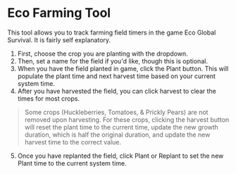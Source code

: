 # Eco Farming Tool
This tool allows you to track farming field timers in the game Eco Global Survival. It is fairly self explanatory.

1. First, choose the crop you are planting with the dropdown. 
2. Then, set a name for the field if you'd like, though this is optional.
3. When you have the field planted in game, click the Plant button. This will populate the plant time and next harvest time based on your current system time.
4. After you have harvested the field, you can click harvest to clear the times for most crops.

> Some crops (Huckleberries, Tomatoes, & Prickly Pears) are not removed upon harvesting. For these crops, clicking the harvest button will reset the plant time to the current time, update the new growth duration, which is half the original duration, and update the new harvest time to the correct value.

5. Once you have replanted the field, click Plant or Replant to set the new Plant time to the current system time.
